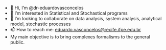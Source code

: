 - 👋 Hi, I’m @dr-eduardovasconcelos
- 👀 I’m interested in Statistical and Stochastical programs
- 💞️ I’m looking to collaborate on data analysis, system analysis, analytical model, stochastic processes
- 📫 How to reach me: eduardo.vasconcelos@recife.ifpe.edu.br
- My main objective is to bring complexes formalisms to the general public.

<!---
dr-eduardovasconcelos/dr-eduardovasconcelos is a ✨ special ✨ repository because its `README.md` (this file) appears on your GitHub profile.
You can click the Preview link to take a look at your changes.
--->
